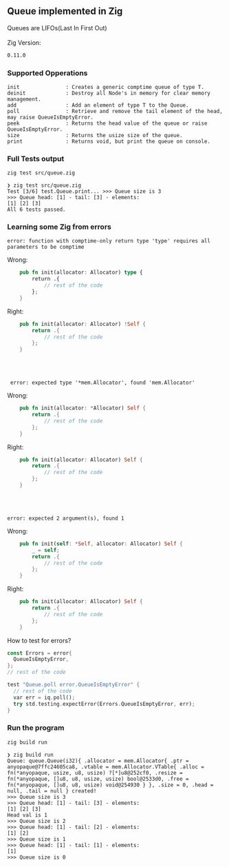 ## Queue implemented in Zig

Queues are LIFOs(Last In First Out) <BR/><BR/>
Zig Version:
```bash
0.11.0
```

### Supported Opperations
```
init               : Creates a generic comptime queue of type T.
deinit             : Destroy all Node's in memory for clear memory management.
add                : Add an element of type T to the Queue.
poll               : Retrieve and remove the tail element of the head, may raise QueueIsEmptyError.
peek               : Returns the head value of the queue or raise QueueIsEmptyError.
size               : Returns the usize size of the queue.
print              : Returns void, but print the queue on console.
```

### Full Tests output
```bash
zig test src/queue.zig
```
```
❯ zig test src/queue.zig
Test [3/6] test.Queue.print... >>> Queue size is 3
>>> Queue head: [1] - tail: [3] - elements:
[1] [2] [3]
All 6 tests passed.
```

### Learning some Zig from errors

```
error: function with comptime-only return type 'type' requires all parameters to be comptime
```
Wrong:
```Rust
    pub fn init(allocator: Allocator) type {
        return .{
            // rest of the code
        };
    }
```
Right:
```Rust
    pub fn init(allocator: Allocator) !Self {
        return .{
            // rest of the code
        };
    }
```
<BR/>
<BR/>

```
 error: expected type '*mem.Allocator', found 'mem.Allocator'
```
Wrong:
```Rust
    pub fn init(allocator: *Allocator) Self {
        return .{
            // rest of the code
        };
    }
```
Right:
```Rust
    pub fn init(allocator: Allocator) Self {
        return .{
            // rest of the code
        };
    }
```
<BR/>
<BR/>

```
error: expected 2 argument(s), found 1
```
Wrong:
```Rust
    pub fn init(self: *Self, allocator: Allocator) Self {
        _ = self;
        return .{
            // rest of the code
        };
    }
```
Right:
```Rust
    pub fn init(allocator: Allocator) Self {
        return .{
            // rest of the code
        };
    }
```

How to test for errors?
```Rust
const Errors = error{
  QueueIsEmptyError,
};  
// rest of the code

test "Queue.poll error.QueueIsEmptyError" {    
  // rest of the code  
  var err = iq.poll();
  try std.testing.expectError(Errors.QueueIsEmptyError, err);
}
```

### Run the program
```bash
zig build run
```
```
❯ zig build run
Queue: queue.Queue(i32){ .allocator = mem.Allocator{ .ptr = anyopaque@7ffc24605ca8, .vtable = mem.Allocator.VTable{ .alloc = fn(*anyopaque, usize, u8, usize) ?[*]u8@252cf0, .resize = fn(*anyopaque, []u8, u8, usize, usize) bool@2533d0, .free = fn(*anyopaque, []u8, u8, usize) void@254930 } }, .size = 0, .head = null, .tail = null } created!
>>> Queue size is 3
>>> Queue head: [1] - tail: [3] - elements:
[1] [2] [3]
Head val is 1
>>> Queue size is 2
>>> Queue head: [1] - tail: [2] - elements:
[1] [2]
>>> Queue size is 1
>>> Queue head: [1] - tail: [1] - elements:
[1]
>>> Queue size is 0
```